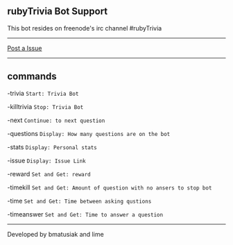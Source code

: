 rubyTrivia Bot Support
----------------------

This bot resides on freenode's irc channel #rubyTrivia

----------

[Post a Issue](https://github.com/rubyTrivia/bot/issues/new)

----------

commands
----

-trivia `Start: Trivia Bot`

-killtrivia `Stop: Trivia Bot`

-next `Continue: to next question`

-questions `Display: How many questions are on the bot`

-stats `Display: Personal stats`

-issue `Display: Issue Link`

-reward <amount> `Set and Get: reward`

-timekill `Set and Get: Amount of question with no ansers to stop bot`

-time `Set and Get: Time between asking qustions`

-timeanswer `Set and Get: Time to answer a question`

----------
Developed by bmatusiak and lime
